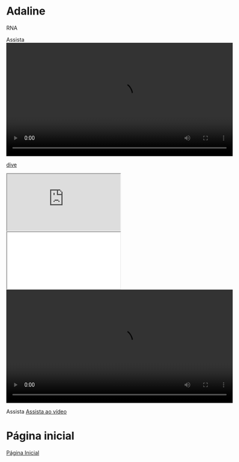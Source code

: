 

# Adaline

RNA

Assista
<video width="600" controls>
    <source src="https://github.com/OliveiraVictor2/Minicurso_RNAs/raw/refs/heads/main/videos/video.mp4" type="video/mp4">
    Seu navegador não suporta a reprodução do vídeo.
</video>

[dive](https://drive.google.com/drive/u/2/folders/1fWs6BaldJWwa51_CsUL2oRJ9WAiPYSY-)

<html>
<body>
<iframe src="https://drive.google.com/drive/u/2/folders/1fWs6BaldJWwa51_CsUL2oRJ9WAiPYSY-" ></iframe>
<iframe allowfullscreen="allowfullscreen" src="your_page_url/preview" ></iframe>
</body>
</html>

<video width="600" controls>
    <source src="https://drive.google.com/drive/u/2/folders/1fWs6BaldJWwa51_CsUL2oRJ9WAiPYSY-">
    Seu navegador não suporta a reprodução do vídeo.
</video>

Assista
[Assista ao vídeo](https://github.com/OliveiraVictor2/Minicurso_RNAs/raw/refs/heads/main/videos/video.mp4)

# Página inicial
[Página Inicial](../index.md)
